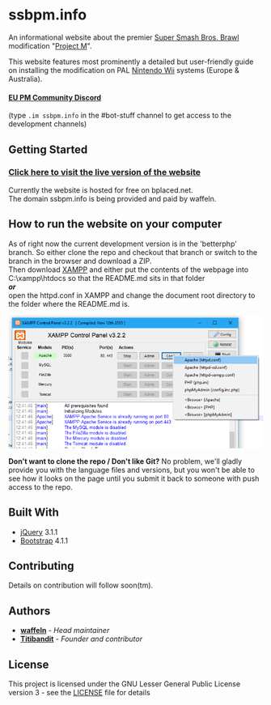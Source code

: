 # ssbpm.info

An informational website about the premier [Super Smash Bros. Brawl](https://en.wikipedia.org/wiki/Super_Smash_Bros._Brawl) modification "[Project M](https://www.ssbwiki.com/Project_M)".

This website features most prominently a detailed but user-friendly guide on installing the modification on PAL [Nintendo Wii](https://en.wikipedia.org/wiki/Wii) systems (Europe & Australia).

#### [EU PM Community Discord](https://discord.gg/38tx2gD)  
(type `.im ssbpm.info` in the #bot-stuff channel to get access to the development channels)

## Getting Started

### [Click here to visit the live version of the website](http://ssbpm.info)

Currently the website is hosted for free on bplaced.net.  
The domain ssbpm.info is being provided and paid by waffeln.

## How to run the website on your computer

As of right now the current development version is in the 'betterphp' branch. So either clone the repo and checkout that branch or switch to the branch in the browser and download a ZIP.  
Then download [XAMPP](https://www.apachefriends.org/) and either put the contents of the webpage into C:\xampp\htdocs so that the README.md sits in that folder  
***or***  
open the httpd.conf in XAMPP and change the document root directory to the folder where the README.md is.

![alt text](git/httpd.conf.png)

**Don't want to clone the repo / Don't like Git?**
No problem, we'll gladly provide you with the language files and versions, but you won't be able to see how it looks on the page until you submit it back to someone with push access to the repo.

## Built With

* [jQuery](https://github.com/jquery/jquery) 3.1.1
* [Bootstrap](https://github.com/twbs/bootstrap) 4.1.1

## Contributing

Details on contribution will follow soon(tm).

## Authors

* **[waffeln](https://twitter.com/wffln)** - *Head maintainer*
* **[Titibandit](https://twitter.com/TheTitibandit)** - *Founder and contributor*

## License

This project is licensed under the GNU Lesser General Public License version 3 - see the [LICENSE](LICENSE) file for details
